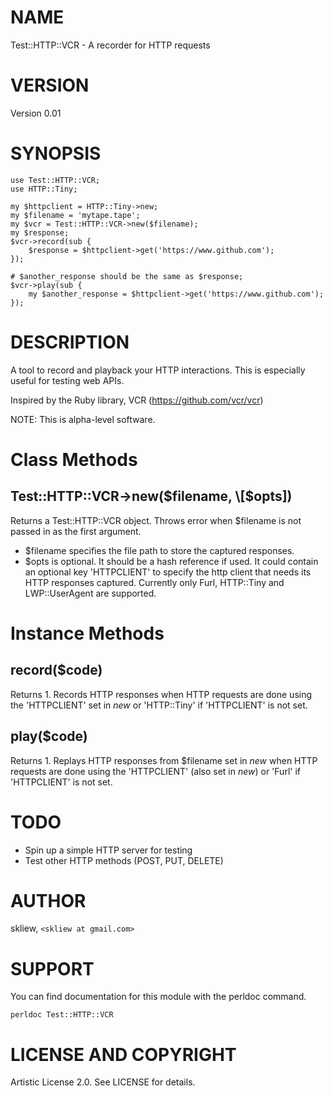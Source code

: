 # NAME

Test::HTTP::VCR - A recorder for HTTP requests

# VERSION

Version 0.01

# SYNOPSIS

    use Test::HTTP::VCR;
    use HTTP::Tiny;

    my $httpclient = HTTP::Tiny->new;
    my $filename = 'mytape.tape';
    my $vcr = Test::HTTP::VCR->new($filename);
    my $response;
    $vcr->record(sub {
        $response = $httpclient->get('https://www.github.com');
    });
    
    # $another_response should be the same as $response;
    $vcr->play(sub {
        my $another_response = $httpclient->get('https://www.github.com');
    });

# DESCRIPTION

A tool to record and playback your HTTP interactions. This is especially useful for
testing web APIs.

Inspired by the Ruby library, VCR (https://github.com/vcr/vcr)

NOTE: This is alpha-level software.

# Class Methods

## Test::HTTP::VCR->new($filename, \[$opts\])

Returns a Test::HTTP::VCR object. Throws error when $filename
is not passed in as the first argument.

- $filename specifies the file path to store the captured responses.
- $opts is optional. It should be a hash reference if used. It could contain an optional key
'HTTPCLIENT' to specify the http client that needs its HTTP responses captured. Currently only Furl, HTTP::Tiny and LWP::UserAgent are supported.

# Instance Methods

## record($code)

Returns 1. Records HTTP responses when HTTP requests are done using the 'HTTPCLIENT'
set in _new_ or 'HTTP::Tiny' if 'HTTPCLIENT' is not set.

## play($code)

Returns 1. Replays HTTP responses from $filename set in _new_ when HTTP requests are done
using the 'HTTPCLIENT' (also set in _new_) or 'Furl' if 'HTTPCLIENT' is not set.

# TODO

- Spin up a simple HTTP server for testing
- Test other HTTP methods (POST, PUT, DELETE)

# AUTHOR

skliew, `<skliew at gmail.com>`

# SUPPORT

You can find documentation for this module with the perldoc command.

    perldoc Test::HTTP::VCR

# LICENSE AND COPYRIGHT

Artistic License 2.0. See LICENSE for details.
